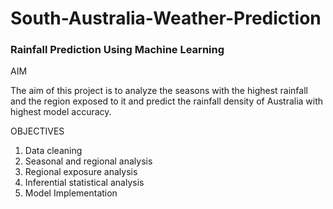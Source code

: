# South-Australia-Weather-Prediction

### Rainfall Prediction Using Machine Learning
AIM

The aim of this project is to analyze the seasons with the highest rainfall and the region exposed to it and predict the rainfall density of Australia with highest model accuracy.

OBJECTIVES
1. Data cleaning
2. Seasonal and regional analysis
3. Regional exposure analysis
4. Inferential statistical analysis
5. Model Implementation
